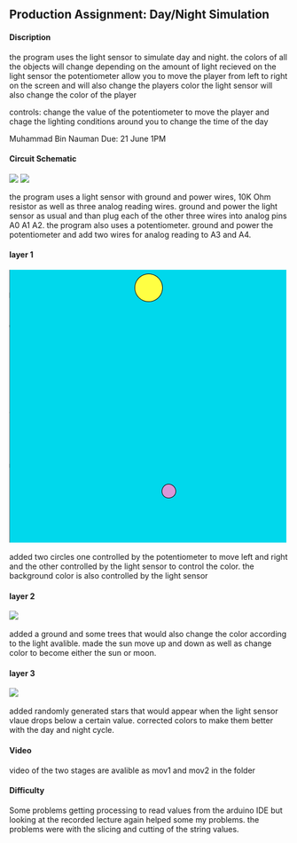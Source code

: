 ## Production Assignment: Day/Night Simulation

#### Discription

the program uses the light sensor to simulate day and night. the colors of all the objects will change depending on the amount of light recieved on the light sensor the potentiometer allow you to move the player from left to right on the screen and will also change the players color the light sensor will also change the color of the player

controls: change the value of the potentiometer to move the player and chage the lighting conditions around you to change the time of the day

 Muhammad Bin Nauman
 Due: 21 June 1PM


#### Circuit Schematic

![](sketch.jpg)
![](sketch2.jpg)

the program uses a light sensor with ground and power wires, 10K Ohm resistor as well as three analog reading wires. ground and power the light sensor as usual and than plug each of the other three wires into analog pins A0 A1 A2. the program also uses a potentiometer. ground and power the potentiometer and add two wires for analog reading to A3 and A4.

#### layer 1

![](pic1.png)

added two circles one controlled by the potentiometer to move left and right and the other controlled by the light sensor to control the color. the background color is also controlled by the light sensor

#### layer 2

![](pic2.jpg)

added a ground and some trees that would also change the color according to the light avalible. made the sun move up and down as well as change color to become either the sun or moon. 

#### layer 3

![](pic2.jpg)

added randomly generated stars that would appear when the light sensor vlaue drops below a certain value. corrected colors to make them better with the day and night cycle. 

#### Video

video of the two stages are avalible as mov1 and mov2 in the folder

#### Difficulty

Some problems getting processing to read values from the arduino IDE but looking at the recorded lecture again helped some my problems. the problems were with the slicing and cutting of the string values.
